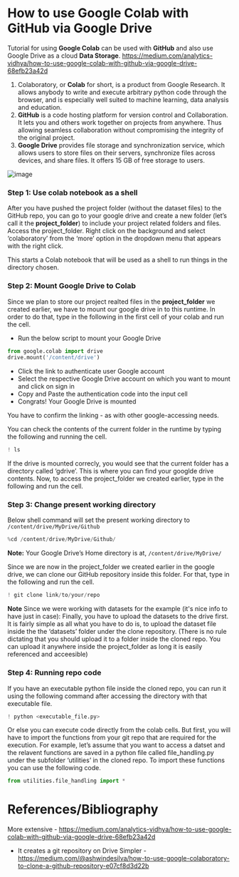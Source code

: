 # How to use Google Colab with GitHub via Google Drive

Tutorial for using **Google Colab** can be used with **GitHub** and also use Google Drive as a cloud **Data Storage**.
https://medium.com/analytics-vidhya/how-to-use-google-colab-with-github-via-google-drive-68efb23a42d

1. Colaboratory, or **Colab** for short, is a product from Google Research. It allows anybody to write and execute arbitrary python code through the browser, and is especially well suited to machine learning, data analysis and education.
2. **GitHub** is a code hosting platform for version control and Collaboration. It lets you and others work together on projects from anywhere. Thus allowing seamless collaboration without compromising the integrity of the original project.
3. **Google Drive** provides file storage and synchronization service, which allows users to store files on their servers, synchronize files across devices, and share files. It offers 15 GB of free storage to users.

![image](https://user-images.githubusercontent.com/71655945/199617740-382b3c25-3ae2-4236-9ad6-ba581abe9138.png)


### Step 1: Use colab notebook as a shell

After you have pushed the project folder (without the dataset files) to the GitHub repo, you can go to your google drive and create a new folder (let’s call it the **project_folder**) to include your project related folders and files.
Access the project_folder. Right click on the background and select ‘colaboratory’ from the ‘more’ option in the dropdown menu that appears with the right click.

This starts a Colab notebook that will be used as a shell to run things in the directory chosen.


### Step 2: Mount Google Drive to Colab
Since we plan to store our project realted files in the **project_folder** we created earlier, we have to mount our google drive in to this runtime. In order to do that, type in the following in the first cell of your colab and run the cell.

- Run the below script to mount your Google Drive
``` python
from google.colab import drive  
drive.mount('/content/drive')
```
- Click the link to authenticate user Google account
- Select the respective Google Drive account on which you want to mount and click on sign in
- Copy and Paste the authentication code into the input cell
- Congrats! Your Google Drive is mounted

You have to confirm the linking - as with other google-accessing needs.

You can check the contents of the current folder in the runtime by typing the following and running the cell.
```python
! ls
```

If the drive is mounted correcly, you would see that the current folder has a directory called ‘gdrive’. This is where you can find your googlde drive contents. Now, to access the project_folder we created earlier, type in the following and run the cell.


### Step 3: Change present working directory

Below shell command will set the present working directory to `/content/drive/MyDrive/Github`
```python
%cd /content/drive/MyDrive/Github/
```
**Note:** Your Google Drive’s Home directory is at, `/content/drive/MyDrive/`

Since we are now in the project_folder we created earlier in the google drive, we can clone our GitHub repository inside this folder. For that, type in the following and run the cell.

```python
! git clone link/to/your/repo
```

**Note** Since we were working with datasets for the example (it's nice info to have just in case):
Finally, you have to upload the datasets to the drive first. It is fairly simple as all what you have to do is, to upload the dataset file inside the the ‘datasets’ folder under the clone repository. (There is no rule dictating that you should upload it to a folder inside the cloned repo. You can upload it anywhere inside the project_folder as long it is easily referenced and acceesible)


### Step 4: Running repo code
If you have an executable python file inside the cloned repo, you can run it using the following command after accessing the directory with that executable file.
```python
! python <executable_file.py>
```

Or else you can execute code directly from the colab cells. But first, you will have to import the functions from your git repo that are required for the execution. For example, let’s assume that you want to access a datset and the relavent functions are saved in a python file called file_handling.py under the subfolder ‘utilities’ in the cloned repo. To import these functions you can use the following code.
```python
from utilities.file_handling import *
```


# References/Bibliography
More extensive - https://medium.com/analytics-vidhya/how-to-use-google-colab-with-github-via-google-drive-68efb23a42d
- It creates a git repository on Drive
Simpler - https://medium.com/@ashwindesilva/how-to-use-google-colaboratory-to-clone-a-github-repository-e07cf8d3d22b
